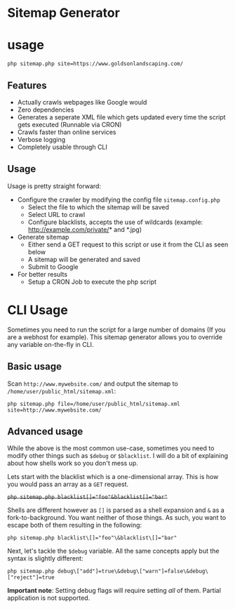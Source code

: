 # Sitemap Generator

# usage

`php sitemap.php site=https://www.goldsonlandscaping.com/`

## Features
 - Actually crawls webpages like Google would
 - Zero dependencies
 - Generates a seperate XML file which gets updated every time the script gets executed (Runnable via CRON)
 - Crawls faster than online services
 - Verbose logging
 - Completely usable through CLI
 
## Usage
Usage is pretty straight forward:
 - Configure the crawler by modifying the config file `sitemap.config.php`
    - Select the file to which the sitemap will be saved
    - Select URL to crawl
    - Configure blacklists, accepts the use of wildcards (example: http://example.com/private/* and *.jpg)
 - Generate sitemap
    - Either send a GET request to this script or use it from the CLI as seen below
    - A sitemap will be generated and saved
    - Submit to Google
 - For better results
    - Setup a CRON Job to execute the php script

# CLI Usage

Sometimes you need to run the script for a large number of domains (If you are a webhost for example). This sitemap generator allows you to override any variable on-the-fly in CLI.

## Basic usage

Scan `http://www.mywebsite.com/` and output the sitemap to `/home/user/public_html/sitemap.xml`:

`php sitemap.php file=/home/user/public_html/sitemap.xml site=http://www.mywebsite.com/`

## Advanced usage

While the above is the most common use-case, sometimes you need to modify other things such as `$debug` or `$blacklist`. I will do a bit of explaining about how shells work so you don't mess up.

Lets start with the blacklist which is a one-dimensional array. This is how you would pass an array as a `GET` request.

~~`php sitemap.php blacklist[]="foo"&blacklist[]="bar"`~~

Shells are different however as `[]` is parsed as a shell expansion and `&` as a fork-to-background. You want neither of those things. As such, you want to escape both of them resulting in the following:

`php sitemap.php blacklist\[]="foo"\&blacklist\[]="bar"`

Next, let's tackle the `$debug` variable. All the same concepts apply but the syntax is slightly different:

`php sitemap.php debug\["add"]=true\&debug\["warn"]=false\&debug\["reject"]=true`

**Important note**: Setting debug flags will require setting _all_ of them. Partial application is not supported.

